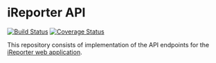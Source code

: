 # iReporter API

[![Build Status](https://travis-ci.org/khwilo/ireporter-API.svg?branch=ft-edit-redflag-location-162336838)](https://travis-ci.org/khwilo/ireporter-API) [![Coverage Status](https://coveralls.io/repos/github/khwilo/ireporter-API/badge.svg?branch=ft-edit-redflag-location-162336838)](https://coveralls.io/github/khwilo/ireporter-API?branch=ft-edit-redflag-location-162336838)

This repository consists of implementation of the API endpoints for the [iReporter web application](https://khwilo.github.io/iReporter/UI/).  
